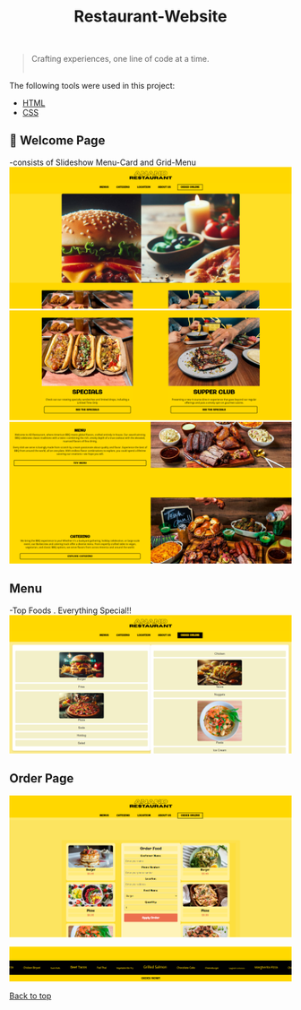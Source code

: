 <div align="center">
  
<h1>Restaurant-Website</h1>

</div>
  &#xa0;

>Crafting experiences, one line of code at a time.
<br><br>


 The following tools were used in this project:

- [HTML](https://developer.mozilla.org/en-US/docs/Web/HTML)
- [CSS](https://developer.mozilla.org/en-US/docs/Web/CSS)

## :checkered_flag: Welcome Page ##

-consists of Slideshow Menu-Card and Grid-Menu 
![Screenshot](./Screenshots/SlideShow-SS.png)
![Screenshot](./Screenshots/Menu-Cards-SS.png)
![Screenshot](Screenshots/Grid-Menu-SS.png)

## Menu
-Top Foods . Everything Special!!
![Screenshot](./Screenshots/MenuSS.png)

## Order Page
![Screenshot](./Screenshots/OrderpageSS.png)

![Screenshot](./Screenshots/Footer.png)







<a href="#top">Back to top</a>

